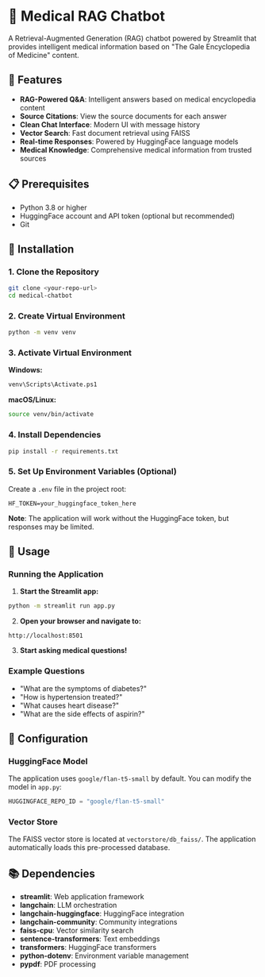 # 🤖 Medical RAG Chatbot

A Retrieval-Augmented Generation (RAG) chatbot powered by Streamlit that provides intelligent medical information based on "The Gale Encyclopedia of Medicine" content.

## 🏥 Features

- **RAG-Powered Q&A**: Intelligent answers based on medical encyclopedia content
- **Source Citations**: View the source documents for each answer
- **Clean Chat Interface**: Modern UI with message history
- **Vector Search**: Fast document retrieval using FAISS
- **Real-time Responses**: Powered by HuggingFace language models
- **Medical Knowledge**: Comprehensive medical information from trusted sources

## 📋 Prerequisites

- Python 3.8 or higher
- HuggingFace account and API token (optional but recommended)
- Git

## 🚀 Installation

### 1. Clone the Repository
```bash
git clone <your-repo-url>
cd medical-chatbot
```

### 2. Create Virtual Environment
```bash
python -m venv venv
```

### 3. Activate Virtual Environment

**Windows:**
```bash
venv\Scripts\Activate.ps1
```

**macOS/Linux:**
```bash
source venv/bin/activate
```

### 4. Install Dependencies
```bash
pip install -r requirements.txt
```

### 5. Set Up Environment Variables (Optional)

Create a `.env` file in the project root:
```env
HF_TOKEN=your_huggingface_token_here
```

**Note**: The application will work without the HuggingFace token, but responses may be limited.

## 🎯 Usage

### Running the Application

1. **Start the Streamlit app:**
```bash
python -m streamlit run app.py
```

2. **Open your browser and navigate to:**
```
http://localhost:8501
```

3. **Start asking medical questions!**

### Example Questions

- "What are the symptoms of diabetes?"
- "How is hypertension treated?"
- "What causes heart disease?"
- "What are the side effects of aspirin?"


## 🔧 Configuration

### HuggingFace Model
The application uses `google/flan-t5-small` by default. You can modify the model in `app.py`:

```python
HUGGINGFACE_REPO_ID = "google/flan-t5-small"
```

### Vector Store
The FAISS vector store is located at `vectorstore/db_faiss/`. The application automatically loads this pre-processed database.

## 📚 Dependencies

- **streamlit**: Web application framework
- **langchain**: LLM orchestration
- **langchain-huggingface**: HuggingFace integration
- **langchain-community**: Community integrations
- **faiss-cpu**: Vector similarity search
- **sentence-transformers**: Text embeddings
- **transformers**: HuggingFace transformers
- **python-dotenv**: Environment variable management
- **pypdf**: PDF processing
